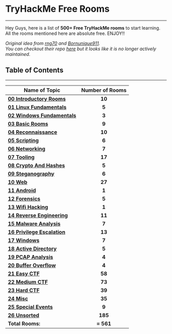 # TryHackMe Free Rooms
---

Hey Guys, here is a list of **500+ Free TryHackMe rooms** to start learning.\
All the rooms mentioned here are absolute free. ENJOY!!

*Original idea from [rng70](https://github.com/rng70) and [Bornunique911](https://github.com/Bornunique911).*\
*You can checkout their repo [here](https://github.com/rng70/TryHackMe-Roadmap) but it looks like it is no longer actively maintained.* 

## Table of Contents
---

| Name of Topic                                     | Number of Rooms |
| ------------------------------------------------- |:---------------:|
| **[00 Introductory Rooms](00-Introductory_Rooms/README.md)** | **10** |
| **[01 Linux Fundamentals](01-Linux_Fundamentals/README.md)** | **5** |
| **[02 Windows Fundamentals](02-Windows_Fundamentals/README.md)** | **3** |
| **[03 Basic Rooms](03-Basic_Rooms/README.md)** | **9** |
| **[04 Reconnaissance](04-Reconnaissance/README.md)** | **10** |
| **[05 Scripting](05-Scripting/README.md)** | **6** |
| **[06 Networking](06-Networking/README.md)** | **7** |
| **[07 Tooling](07-Tooling/README.md)** | **17** |
| **[08 Crypto And Hashes](08-Crypto_And_Hashes/README.md)** | **5** |
| **[09 Steganography](09-Steganography/README.md)** | **6** |
| **[10 Web](10-Web/README.md)** | **27** |
| **[11 Android](11-Android/README.md)** | **1** |
| **[12 Forensics](12-Forensics/README.md)** | **5** |
| **[13 Wifi Hacking](13-Wifi_Hacking/README.md)** | **1** |
| **[14 Reverse Engineering](14-Reverse_Engineering/README.md)** | **11** |
| **[15 Malware Analysis](15-Malware_Analysis/README.md)** | **7** |
| **[16 Privilege Escalation](16-Privilege_Escalation/README.md)** | **13** |
| **[17 Windows](17-Windows/README.md)** | **7** |
| **[18 Active Directory](18-Active_Directory/README.md)** | **5** |
| **[19 PCAP Analysis](19-PCAP_Analysis/README.md)** | **4** |
| **[20 Buffer Overflow](20-Buffer_Overflow/README.md)** | **4** |
| **[21 Easy CTF](21-Easy_CTF/README.md)** | **58** |
| **[22 Medium CTF](22-Medium_CTF/README.md)** | **73** |
| **[23 Hard CTF](23-Hard_CTF/README.md)** | **39** |
| **[24 Misc](24-Misc/README.md)** | **35** |
| **[25 Special Events](25-Special_Events/README.md)** | **9** |
| **[26 Unsorted](26-Unsorted/README.me)** | **185** |
| **Total Rooms:** | **= 561** |

